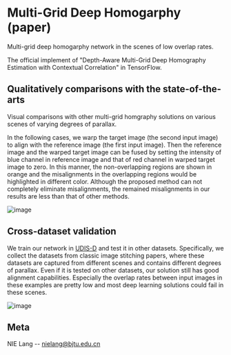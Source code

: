 # Multi-Grid Deep Homogarphy (paper)
Multi-grid deep homogarphy network in the scenes of low overlap rates. 

The official implement of "Depth-Aware Multi-Grid Deep Homography Estimation with Contextual Correlation" in TensorFlow.

## Qualitatively comparisons with the state-of-the-arts
Visual comparisons with other multi-grid homgraphy solutions on various scenes of varying degrees of parallax. 

In the following cases, we warp the target image (the second input image) to align with the reference image (the first input image). Then the reference image and the warped target image can be fused by setting the intensity of blue channel in reference image and that of red channel in warped target image to zero. In this manner, the non-overlapping regions are shown in orange and the misalignments in the overlapping regions would be highlighted in different color. Although the proposed method can not completely eliminate misalignments, the remained misalignments in our results are less than that of other methods.

![image](https://github.com/nie-lang/Multi-Grid-Deep-Homogarphy/blob/main/figures/real_comparison.jpg)

## Cross-dataset validation
We train our network in [UDIS-D](https://github.com/nie-lang/UnsupervisedDeepImageStitching) and test it in other datasets. Specifically, we collect the datasets from classic image stitching papers, where these datasets are captured from different scenes and contains different degrees of parallax. Even if it is tested on other datasets, our solution still has good alignment capabilities. Especially the overlap rates between input images in these examples are pretty low and most deep learning solutions could fail in these scenes.

![image](https://github.com/nie-lang/Multi-Grid-Deep-Homogarphy/blob/main/figures/cross_dataset.png)

## Meta
NIE Lang -- nielang@bjtu.edu.cn
